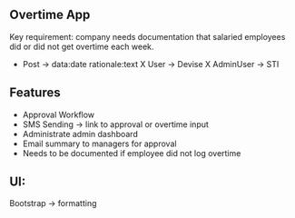## Overtime App

Key requirement: company needs documentation that salaried employees did or did not get overtime each week.

- Post -> data:date rationale:text
X User -> Devise
X AdminUser -> STI

## Features
- Approval Workflow
- SMS Sending -> link to approval or overtime input
- Administrate admin dashboard
- Email summary to managers for approval
- Needs to be documented if employee did not log overtime

## UI:
Bootstrap -> formatting